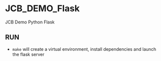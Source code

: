 # JCB_DEMO_Flask
JCB Demo Python Flask 

## RUN
- ``make`` will create a virtual environment, install dependencies and launch the flask server
